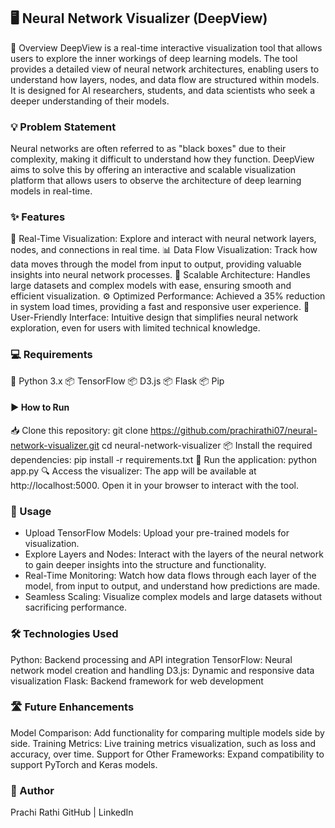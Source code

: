 ## 🖥️ Neural Network Visualizer (DeepView)
📖 Overview
DeepView is a real-time interactive visualization tool that allows users to explore the inner workings of deep learning models. The tool provides a detailed view of neural network architectures, enabling users to understand how layers, nodes, and data flow are structured within models. It is designed for AI researchers, students, and data scientists who seek a deeper understanding of their models.

### 💡 Problem Statement
Neural networks are often referred to as "black boxes" due to their complexity, making it difficult to understand how they function. DeepView aims to solve this by offering an interactive and scalable visualization platform that allows users to observe the architecture of deep learning models in real-time.

### ✨ Features
🧠 Real-Time Visualization: Explore and interact with neural network layers, nodes, and connections in real time.
📊 Data Flow Visualization: Track how data moves through the model from input to output, providing valuable insights into neural network processes.
🚀 Scalable Architecture: Handles large datasets and complex models with ease, ensuring smooth and efficient visualization.
⚙️ Optimized Performance: Achieved a 35% reduction in system load times, providing a fast and responsive user experience.
🔧 User-Friendly Interface: Intuitive design that simplifies neural network exploration, even for users with limited technical knowledge.

### 💻 Requirements
🐍 Python 3.x
📦 TensorFlow
📦 D3.js
📦 Flask
📦 Pip

#### ▶️ How to Run 
📥 Clone this repository: git clone https://github.com/prachirathi07/neural-network-visualizer.git
cd neural-network-visualizer
📦 Install the required dependencies: pip install -r requirements.txt
🏃 Run the application: python app.py
🔍 Access the visualizer:
The app will be available at http://localhost:5000. Open it in your browser to interact with the tool.

### 🔮 Usage
- Upload TensorFlow Models: Upload your pre-trained models for visualization.
- Explore Layers and Nodes: Interact with the layers of the neural network to gain deeper insights into the structure and functionality.
- Real-Time Monitoring: Watch how data flows through each layer of the model, from input to output, and understand how predictions are made.
- Seamless Scaling: Visualize complex models and large datasets without sacrificing performance.
### 🛠️ Technologies Used
Python: Backend processing and API integration
TensorFlow: Neural network model creation and handling
D3.js: Dynamic and responsive data visualization
Flask: Backend framework for web development
### 🛣️ Future Enhancements
Model Comparison: Add functionality for comparing multiple models side by side.
Training Metrics: Live training metrics visualization, such as loss and accuracy, over time.
Support for Other Frameworks: Expand compatibility to support PyTorch and Keras models.
### 👤 Author
Prachi Rathi
GitHub | LinkedIn
